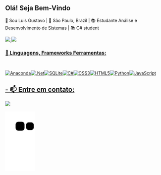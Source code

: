 ## Olá! Seja Bem-Vindo

🙋 Sou Luis Gustavo  |  🚩 São Paulo, Brazil  |  📚 Estudante Análise e Desenvolvimento de Sistemas  |  📚 C# student

 <div>
  <a href="https://github.com/LuisGustavo2010">
   
   
  <img height="150em" src="https://github-readme-stats.vercel.app/api?username=LuisGustavo2010&show_icons=true&theme=dracula&include_all_commits=true&count_private=true"/>
  <img height="150em" src="https://github-readme-stats.vercel.app/api/top-langs/?username=LuisGustavo2010&layout=compact&langs_count=7&theme=dracula"/>
   
   

 
  <div style="display: inline_block">
  <h3 align="left">📖 Linguagens, Frameworks Ferramentas:</h3>
  <br>
  
  
   ![Anaconda](https://img.shields.io/badge/Anaconda-%2344A833.svg?style=for-the-badge&logo=anaconda&logoColor=white)![.Net](https://img.shields.io/badge/.NET-5C2D91?style=for-the-badge&logo=.net&logoColor=white)![SQLite](https://img.shields.io/badge/sqlite-%2307405e.svg?style=for-the-badge&logo=sqlite&logoColor=white)![C#](https://img.shields.io/badge/c%23-%23239120.svg?style=for-the-badge&logo=c-sharp&logoColor=white)![CSS3](https://img.shields.io/badge/css3-%231572B6.svg?style=for-the-badge&logo=css3&logoColor=white)![HTML5](https://img.shields.io/badge/html5-%23E34F26.svg?style=for-the-badge&logo=html5&logoColor=white)![Python](https://img.shields.io/badge/python-3670A0?style=for-the-badge&logo=python&logoColor=ffdd54)![JavaScript](https://img.shields.io/badge/javascript-%23323330.svg?style=for-the-badge&logo=javascript&logoColor=%23F7DF1E)
  
## - 📫 Entre em contato:

[<img src="https://img.shields.io/badge/linkedin-%230077B5.svg?&style=for-the-badge&logo=linkedin&logoColor=white" />](https://www.linkedin.com/in/luisgustavo2019/)


  ![Snake animation](https://github.com/rafaballerini/rafaballerini/blob/output/github-contribution-grid-snake.svg)
 
</div>



